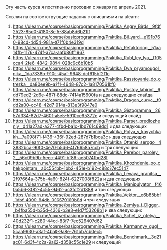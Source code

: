 Эту часть курса я постепенно проходил с января по апрель 2021. 

Ссылки на соответствующие задания с описаниями на ulearn:

1) https://ulearn.me/course/basicprogramming/Praktika_Angry_Birds__9fdf2523-85d0-4180-8ef5-88ab8d6b21ff
2) https://ulearn.me/course/basicprogramming/Praktika_Bil_yard__e191b760-98cd-4d54-981a-971f0b4e319d
4) https://ulearn.me/course/basicprogramming/Praktika_Refaktoring__51aa14fb-1176-474f-a7ca-aafb86ff1967
5) https://ulearn.me/course/basicprogramming/Praktika_Rubl_ley_lya__f105cca4-2fe6-4842-9894-028c9c6b10b5
6) https://ulearn.me/course/basicprogramming/Praktika_Dva_pryamougol_nika__1da7338b-910e-45af-9648-dcf615bf2f1c
7) https://ulearn.me/course/basicprogramming/Praktika_Rasstoyanie_do_otrezka__da80ee9b-a2f1-4648-87c2-1a8170561bf0
8) https://ulearn.me/course/basicprogramming/Praktika_Pustoy_labirint__6dd79ed2-2d6e-487f-88dc-7414a15600fa и два следующих слайда
9) https://ulearn.me/course/basicprogramming/Praktika_Dragon_curve__f9dd2a00-cc48-42d7-914a-813e3f9847e0 
10) https://ulearn.me/course/basicprogramming/Praktika_Gistogramma__2657d334-82d7-460f-a5e5-5910ce95372e и следующий слайд
11) https://ulearn.me/course/basicprogramming/Praktika_Parser_predlozheniy__d41a27ad-a377-4fbd-ba1c-1bd761c69dd1 и два следующих
12) https://ulearn.me/course/basicprogramming/Praktika_Polya_v_kavychkakh__7a098f71-f436-436f-92ed-287d7b1bca3c и два следующих
13) https://ulearn.me/course/basicprogramming/Praktika_Ottenki_serogo__43832bca-90f0-4e70-b5d6-4f76658a7ccb и три следующих
14) https://ulearn.me/course/basicprogramming/Praktika_Perebor_paroley_2__56c09b9b-5eec-4491-bf86-ae5074fbd28f
15) https://ulearn.me/course/basicprogramming/Praktika_Khozhdenie_po_chekpointam__a0c554bb-1bb2-451e-b192-c88c87ec5147
16) https://ulearn.me/course/basicprogramming/Praktika_Levaya_granitsa__2f97664a-375b-4a60-824f-6227008f822a и два следующих
17) https://ulearn.me/course/basicprogramming/Praktika_Manipulyator__f460a5b6-3f82-4c55-9462-ac3fcf2d1888 и три следующих
18) https://ulearn.me/course/basicprogramming/Praktika_Vektor__e6b85bbf-1dbf-4099-84db-906579169b8d и три следующих
19) https://ulearn.me/course/basicprogramming/Praktika_Zemlya_i_Digger__b4fba55d-b35d-4366-b3e3-e1d7f53268b1 и два следующих
20) https://ulearn.me/course/basicprogramming/Praktika_Schet_iz_otelya__40d232f1-c280-44cd-83f7-7ec526407d62
21) https://ulearn.me/course/basicprogramming/Praktika_Karmannyy_gugl__5caa9930-a3af-4ba0-9a8e-761bb7cb0ec5
22) https://ulearn.me/course/basicprogramming/Praktika_Benchmark__3d21ac01-6d3f-4c2a-9a62-d358c55c1e29 и следующий
